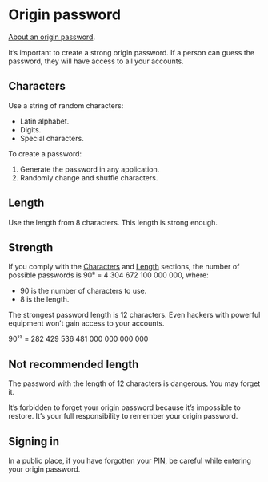 # Origin password

[About an origin password](../../overview/glossary.md#origin-password).

It’s important to create a strong origin password. If a person can guess the password, they will have access to all your accounts.

## Characters

Use a string of random characters:

* Latin alphabet.
* Digits.
* Special characters.

To create a password:

1. Generate the password in any application.
1. Randomly change and shuffle characters.

## Length

Use the length from 8 characters. This length is strong enough.

## Strength

If you comply with the [Characters](#characters) and [Length](#length) sections, the number of possible passwords is 90⁸ = 4 304 672 100 000 000, where:

* 90 is the number of characters to use.
* 8 is the length.

The strongest password length is 12 characters. Even hackers with powerful equipment won’t gain access to your accounts.

90¹² = 282 429 536 481 000 000 000 000

## Not recommended length

The password with the length of 12 characters is dangerous. You may forget it.

It’s forbidden to forget your origin password because it’s impossible to restore. It’s your full responsibility to remember your origin password.

## Signing in

In a public place, if you have forgotten your PIN, be careful while entering your origin password.